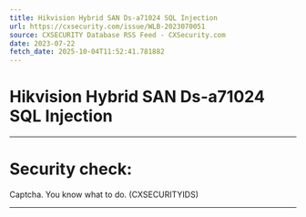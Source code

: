 ```yaml
---
title: Hikvision Hybrid SAN Ds-a71024 SQL Injection
url: https://cxsecurity.com/issue/WLB-2023070051
source: CXSECURITY Database RSS Feed - CXSecurity.com
date: 2023-07-22
fetch_date: 2025-10-04T11:52:41.781882
---
```


# Hikvision Hybrid SAN Ds-a71024 SQL Injection

---

# Security check:

Captcha. You know what to do. (CXSECURITYIDS)

---